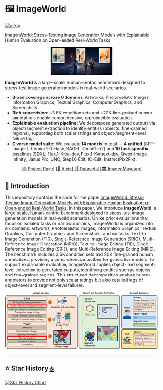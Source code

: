 # 🖼️ ImageWorld 
[![arXiv](https://img.shields.io/badge/arXiv-2310.01596-b31b1b.svg)]()

ImagenWorld: Stress-Testing Image Generation Models with Explainable Human Evaluation on Open-ended Real-World Tasks



<div align="center">
<img src="https://github.com/TIGER-AI-Lab/ImagenWorld/blob/gh-pages/static/images/psudo_banner.png" width="40%">
</div>


**ImagenWorld** is a large-scale, human-centric benchmark designed to stress-test image generation models in real-world scenarios.  

- **Broad coverage across 6 domains:** Artworks, Photorealistic Images, Information Graphics, Textual Graphics, Computer Graphics, and Screenshots.
- **Rich supervision:** ~3.6K condition sets and ~20K fine-grained human annotations enable comprehensive, reproducible evaluation.
- **Explainable evaluation pipeline:** We decompose generated outputs via object/segment extraction to identify entities (objects, fine-grained regions), supporting both scalar ratings and object-/segment-level failure tags.
- **Diverse model suite:** We evaluate **14 models** in total — **4 unified** (GPT-Image-1, Gemini 2.0 Flash, BAGEL, OmniGen2) and **10 task-specific** baselines (SDXL, Flux.1-Krea-dev, Flux.1-Kontext-dev, Qwen-Image, Infinity, Janus Pro, UNO, Step1X-Edit, IC-Edit, InstructPix2Pix).

<div align="center">
 <a href = "https://tiger-ai-lab.github.io/ImagenWorld/">[🌐 Project Page]</a> <a href = "">[📄 Arxiv]</a> <a href = "https://huggingface.co/datasets/TIGER-Lab/ImagenWorld">[💾 Datasets]</a> <a href = "">[🏛️ ImagenMuseum]</a>
</div>

## 📖 Introduction

This repository contains the code for the paper [ImagenWorld: Stress-Testing Image Generation Models with Explainable Human Evaluation on Open-ended Real-World Tasks]().
In this paper, We introduce **ImagenWorld**, a large-scale, human-centric benchmark designed to stress-test image generation models in real-world scenarios. Unlike prior evaluations that focus on isolated tasks or narrow domains, ImagenWorld is organized into six domains: Artworks, Photorealistic Images, Information Graphics, Textual Graphics, Computer Graphics, and Screenshots, and six tasks: Text-to-Image Generation (TIG), Single-Reference Image Generation (SRIG), Multi-Reference Image Generation (MRIG), Text-to-Image Editing (TIE), Single-Reference Image Editing (SRIE), and Multi-Reference Image Editing (MRIE). The benchmark includes 3.6K condition sets and 20K fine-grained human annotations, providing a comprehensive testbed for generative models. To support explainable evaluation, ImagenWorld applies object- and segment-level extraction to generated outputs, identifying entities such as objects and fine-grained regions. This structured decomposition enables human annotators to provide not only scalar ratings but also detailed tags of object-level and segment-level failures.


<p align="center">
  <img src="https://github.com/TIGER-AI-Lab/ImagenWorld/blob/gh-pages/static/images/overview.PNG" alt="Teaser" width="900"/>
</p>

---
## ⭐ Star History [🔝](#-table-of-contents)

[![Star History Chart](https://api.star-history.com/svg?repos=TIGER-AI-Lab/ImagenWorld&type=Date)](https://star-history.com/#TIGER-AI-Lab/ImagenWorld&Date)
